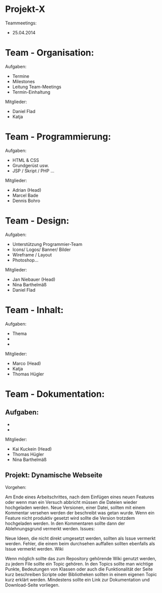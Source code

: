 Projekt-X
=========

Teammeetings: 
- 25.04.2014 



# Team - Organisation:

Aufgaben:
- Termine
- Milestones
- Leitung Team-Meetings
- Termin-Einhaltung

Mitglieder:
- Daniel Flad
- Katja 

# Team - Programmierung:

Aufgaben: 
- HTML & CSS
- Grundgerüst usw. 
- JSP / Skript / PHP ...

Mitglieder:
- Adrian  (Head)
- Marcel Bade
- Dennis Bohro



# Team - Design:

Aufgaben: 
- Unterstützung Programmier-Team
- Icons/ Logos/ Banner/ Bilder
- Wireframe / Layout
- Photoshop...

Mitglieder:
- Jan Niebauer  (Head)
- Nina Barthelmäß
- Daniel Flad


# Team - Inhalt:

Aufgaben: 
- Thema 
-
-

Mitglieder:
- Marco   (Head)
- Katja 
- Thomas Hügler



# Team - Dokumentation:

Aufgaben: 
-
-
- 

Mitglieder:
- Kai Kuckein  (Head)
- Thomas Hügler
- Nina Barthelmäß





Projekt: Dynamische Webseite
----------------------------
Vorgehen:

Am Ende eines Arbeitschrittes, nach dem Einfügen eines neuen Features oder wenn man ein Versuch abbricht müssen die Dateien wieder hochgeladen werden.
Neue Versionen, einer Datei, sollten mit einem Kommentar versehen werden der beschreibt was getan wurde.
Wenn ein Feature nicht produktiv gesetzt wird sollte die Version trotzdem hochgeladen werden. In den Kommentaren sollte dann der Ablehnungsgrund vermerkt werden.
Issues:

Neue Ideen, die nicht direkt umgesetzt werden, sollten als Issue vermerkt werden.
Fehler, die einem beim durchsehen auffallen sollten ebenfalls als Issue vermerkt werden.
Wiki

Wenn möglich sollte das zum Repository gehörende Wiki genutzt werden, zu jedem File sollte ein Topic gehören.
In den Topics sollte man wichtige Punkte, Bedeutungen von Klassen oder auch die Funktionalität der Seite kurz beschreiben
Scripte oder Bibliotheken sollten in einem eigenen Topic kurz erklärt werden. Mindestens sollte ein Link zur Dokumentation und Download-Seite vorliegen.
